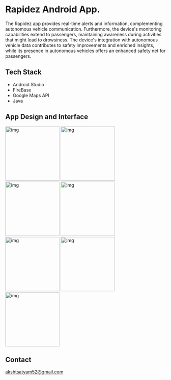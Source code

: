 # Rapidez Android App.
The Rapidez app provides real-time alerts and information, complementing autonomous vehicle communication. Furthermore, the device's 
monitoring capabilities extend to passengers, maintaining awareness during activities that might lead to drowsiness. The device's integration with autonomous
vehicle data contributes to safety improvements and enriched insights, while its presence in autonomous vehicles offers an enhanced safety net for passengers.

## Tech Stack
<ul>
  <li>Android Studio</li>
  <li>FireBase</li>
  <li>Google Maps API</li>
  <li>Java</li>
</ul>

## App Design and Interface

<img src = "https://github.com/Kiruthik-coder/Rapidez/assets/76081690/7c5482a4-f595-4c16-8f15-87af18f4cf81" alt = "img" width="170">

<img src = "https://github.com/Kiruthik-coder/Rapidez/assets/76081690/4d243ecd-e086-41d7-83d8-49a9b1f278a8" alt = "img" width="170">

<img src = "https://github.com/Kiruthik-coder/Rapidez/assets/76081690/1dc57c98-68a4-4b39-b71a-85444575c584" alt = "img" width="170">

<img src = "https://github.com/Kiruthik-coder/Rapidez/assets/76081690/29604d9b-6052-4483-ac05-67f971af76a2" alt = "img" width="170">

<img src = "https://github.com/Kiruthik-coder/Rapidez/assets/76081690/93af0ce0-2dfc-4a3d-b9fd-3178b5070b92" alt = "img" width="170">

<img src = "https://github.com/Kiruthik-coder/Rapidez/assets/76081690/4067b5ec-b520-47f3-854e-75b3b60edffc" alt = "img" width="170">

<img src = "https://github.com/Kiruthik-coder/Rapidez/assets/76081690/0b49ff44-cd98-4cf6-a66e-68488411ed64" alt = "img" width="170">

## Contact

akshtsatyam52@gmail.com

